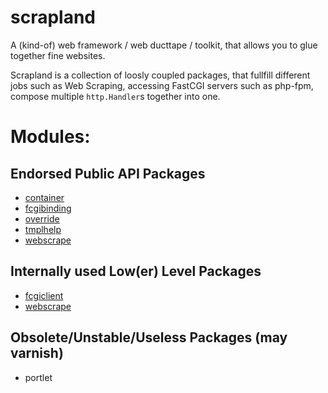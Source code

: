 # scrapland
A (kind-of) web framework / web ducttape / toolkit, that allows you to glue together fine websites.

Scrapland is a collection of loosly coupled packages, that fullfill different jobs such as Web Scraping,
accessing FastCGI servers such as php-fpm, compose multiple `http.Handler`s together into one.

# Modules:

## Endorsed Public API Packages

- [container](https://godoc.org/github.com/maxymania/scrapland/container)
- [fcgibinding](https://godoc.org/github.com/maxymania/scrapland/fcgibinding)
- [override](https://godoc.org/github.com/maxymania/scrapland/override)
- [tmplhelp](https://godoc.org/github.com/maxymania/scrapland/tmplhelp)
- [webscrape](https://godoc.org/github.com/maxymania/scrapland/container)

## Internally used Low(er) Level Packages

- [fcgiclient](https://godoc.org/github.com/maxymania/scrapland/fcgiclient)
- [webscrape](https://godoc.org/github.com/maxymania/scrapland/webscrape)

## Obsolete/Unstable/Useless Packages (may varnish)

- portlet
